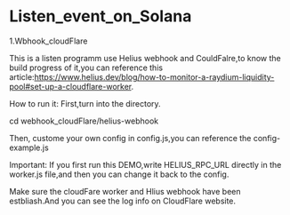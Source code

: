 # Listen_event_on_Solana

1.Wbhook_cloudFlare

This is a listen programm use Helius webhook and CouldFalre,to know the build progress of it,you can reference this article:https://www.helius.dev/blog/how-to-monitor-a-raydium-liquidity-pool#set-up-a-cloudflare-worker.


How to run it:
First,turn into the directory.

cd webhook_cloudFlare/helius-webhook

Then, custome your own config in config.js,you can reference the config-example.js


Important: If you first run this DEMO,write HELIUS_RPC_URL directly in the worker.js file,and then you can change it back to the config.

Make sure the cloudFare worker and Hlius webhook have been estbliash.And you can see the log info on CloudFlare website.

